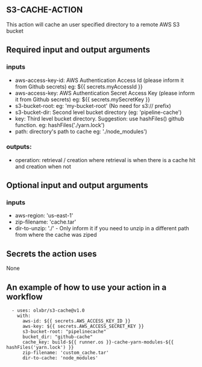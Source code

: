 ## S3-CACHE-ACTION

This action will cache an user specified directory to a remote AWS S3 bucket

## Required input and output arguments

### inputs

  * aws-access-key-id: AWS Authentication Access Id (please inform it from Github secrets) eg: ${{ secrets.myAccessId }}
  * aws-access-key:  AWS Authentication Secret Access Key (please inform it from Github secrets) eg: ${{ secrets.mySecretKey }}
  * s3-bucket-root: eg: 'my-bucket-root' (No need for s3:// prefix)
  * s3-bucket-dir: Second level bucket directory (eg: 'pipeline-cache')
  * key: Third level bucket directory. Suggestion: use hashFiles() github function. eg: hashFiles('./yarn.lock')
  * path: directory's path to cache eg: './node_modules')

### outputs:

  * operation: retrieval / creation where retrieval is when there is a cache hit and creation when not

## Optional input and output arguments
  
### inputs

  * aws-region: 'us-east-1'
  * zip-filename: 'cache.tar'
  * dir-to-unzip: './' - Only inform it if you need to unzip in a different path from where the cache was ziped
    
## Secrets the action uses

None

## An example of how to use your action in a workflow

```
  - uses: olxbr/s3-cache@v1.0
    with:
      aws-id: ${{ secrets.AWS_ACCESS_KEY_ID }}
      aws-key: ${{ secrets.AWS_ACCESS_SECRET_KEY }}
      s3-bucket-root: "pipelinecache"   
      bucket_dir: "github-cache"
      cache_key: build-${{ runner.os }}-cache-yarn-modules-${{ hashFiles('yarn.lock') }}
      zip-filename: 'custom_cache.tar'
      dir-to-cache: 'node_modules' 
```